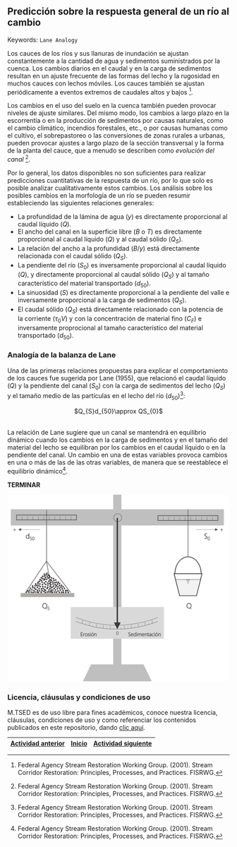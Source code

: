 ## Predicción sobre la respuesta general de un río al cambio
Keywords: `Lane Analogy` 

Los cauces de los ríos y sus llanuras de inundación se ajustan constantemente a la cantidad de agua y sedimentos suministrados por la cuenca. Los cambios diarios en el caudal y en la carga de sedimentos resultan en un ajuste frecuente de las formas del lecho y la rugosidad en muchos cauces con lechos móviles. Los cauces también se ajustan periódicamente a eventos extremos de caudales altos y bajos [^1].

Los cambios en el uso del suelo en la cuenca también pueden provocar niveles de ajuste similares. Del mismo modo, los cambios a largo plazo en la escorrentía o en la producción de sedimentos por causas naturales, como el cambio climático, incendios forestales, etc., o por causas humanas como el cultivo, el sobrepastoreo o las conversiones de zonas rurales a urbanas, pueden provocar ajustes a largo plazo de la sección transversal y la forma de la planta del cauce, que a menudo se describen como _evolución del canal_ [^1]. 

Por lo general, los datos disponibles no son suficientes para realizar predicciones cuantitativas de la respuesta de un río, por lo que solo es posible analizar cualitativamente estos cambios. Los análisis sobre los posibles cambios en la morfología de un río se pueden resumir estableciendo las siguientes relaciones generales:

* La profundidad de la lámina de agua ($y$) es directamente proporcional al caudal líquido ($Q$).
* El ancho del canal en la superficie libre ($B$ o $T$) es directamente proporcional al caudal líquido ($Q$) y al caudal sólido ($Q_{S}$).
* La relación del ancho a la profundidad ($B/y$) está directamente relacionada con el caudal sólido ($Q_{S}$).
* La pendiente del río ($S_{0}$) es inversamente proporcional al caudal líquido ($Q$), y directamente proporcional al caudal sólido ($Q_{S}$) y al tamaño característico del material transportado ($d_{50}$).
* La sinuosidad ($S$) es directamente proporcional a la pendiente del valle e inversamente proporcional a la carga de sedimentos ($Q_{S}$).
* El caudal sólido ($Q_{S}$) está directamente relacionado con la potencia de la corriente ($\tau_{0}V$) y con la concentración de material fino ($C_{F}$) e inversamente proprocional al tamaño característico del material transportado ($d_{50}$).

### Analogía de la balanza de Lane

Una de las primeras relaciones propuestas para explicar el comportamiento de los cauces fue sugerida por Lane (1955), que relacionó el caudal líquido ($Q$) y la pendiente del canal ($S_{0}$) con la carga de sedimentos del lecho ($Q_{S}$) y el tamaño medio de las partículas en el lecho del río ($d_{50}$)[^1]:

<div align="center">
$Q_{S}d_{50}\approx QS_{0}$
</div>
<br>

La relación de Lane sugiere que un canal se mantendrá en equilibrio dinámico cuando los cambios en la carga de sedimentos y en el tamaño del material del lecho se equilibran por los cambios en el caudal líquido o en la pendiente del canal. Un cambio en una de estas variables provoca cambios en una o más de las de las otras variables, de manera que se reestablece el equilibrio dinámico[^1].

**TERMINAR**

<div align="center">
  <img src="https://raw.githubusercontent.com/mflatouche/M.TSED/main/Section01/1_Lane/Img/1_1.png" width="600px">
</div>


### Licencia, cláusulas y condiciones de uso

M.TSED es de uso libre para fines académicos, conoce nuestra licencia, cláusulas, condiciones de uso y como referenciar los contenidos publicados en este repositorio, dando [clic aquí](https://github.com/mflatouche/M.TSED/wiki/License).


| [Actividad anterior]() | [Inicio](https://github.com/mflatouche/M.TSED/wiki) | [Actividad siguiente]()  |
|------------------------|----------------------------------------------------|----------------------------------------------------------------------------------------|


[^1]: Federal Agency Stream Restoration Working Group. (2001). Stream Corridor Restoration: Principles, Processes, and Practices. FISRWG.
[^2]: Rodríguez Díaz, H. A. (2010). _Hidráulica Fluvial. Fundamentos y aplicaciones. Socavación_. Colombia: Editorial Escuela Colombiana de Ingeniería.
